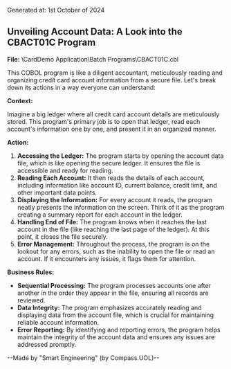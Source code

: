 Generated at: 1st October of 2024

##  Unveiling Account Data: A Look into the CBACT01C Program

**File:**  \CardDemo Application\Batch Programs\CBACT01C.cbl

This COBOL program is like a diligent accountant, meticulously reading and organizing credit card account information from a secure file.  Let's break down its actions in a way everyone can understand:

**Context:**

Imagine a big ledger where all credit card account details are meticulously stored. This program's primary job is to open that ledger, read each account's information one by one, and present it in an organized manner.

**Action:**

1. **Accessing the Ledger:** The program starts by opening the account data file, which is like opening the secure ledger.  It ensures the file is accessible and ready for reading.
2. **Reading Each Account:** It then reads the details of each account, including information like account ID, current balance, credit limit, and other important data points. 
3. **Displaying the Information:**  For every account it reads, the program neatly presents the information on the screen. Think of it as the program creating a summary report for each account in the ledger.
4. **Handling End of File:** The program knows when it reaches the last account in the file (like reaching the last page of the ledger). At this point, it closes the file securely.
5. **Error Management:**  Throughout the process, the program is on the lookout for any errors, such as the inability to open the file or read an account. If it encounters any issues, it flags them for attention.

**Business Rules:**

* **Sequential Processing:** The program processes accounts one after another in the order they appear in the file, ensuring all records are reviewed.
* **Data Integrity:**  The program emphasizes accurately reading and displaying data from the account file, which is crucial for maintaining reliable account information.
* **Error Reporting:**  By identifying and reporting errors, the program helps maintain the integrity of the account data and ensures any issues are addressed promptly.

--Made by "Smart Engineering" (by Compass.UOL)--